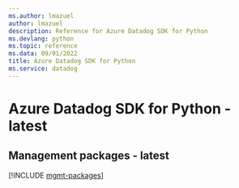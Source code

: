 ```yaml
---
ms.author: lmazuel
author: lmazuel
description: Reference for Azure Datadog SDK for Python
ms.devlang: python
ms.topic: reference
ms.data: 09/01/2022
title: Azure Datadog SDK for Python
ms.service: datadog
---
```

# Azure Datadog SDK for Python - latest

## Management packages - latest
[!INCLUDE [mgmt-packages](datadog-mgmt-index.md)]